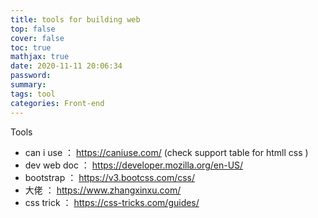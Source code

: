 ```yaml
---
title: tools for building web
top: false
cover: false
toc: true
mathjax: true
date: 2020-11-11 20:06:34
password:
summary:
tags: tool
categories: Front-end
---
```


Tools

- can i use ： https://caniuse.com/  (check support table for htmll css )
- dev web doc ：  https://developer.mozilla.org/en-US/
- bootstrap ： https://v3.bootcss.com/css/
- 大佬  ： https://www.zhangxinxu.com/
- css trick ： https://css-tricks.com/guides/

